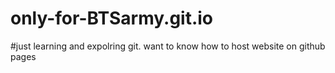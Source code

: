 # only-for-BTSarmy.git.io
#just learning and expolring git. want to know how to host website on github pages
